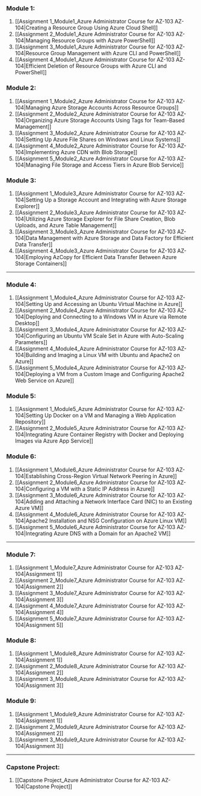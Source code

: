 ### Module 1:
1. [[Assignment 1_Module1_Azure Administrator Course for AZ-103 AZ-104|Creating a Resource Group Using Azure Cloud Shell]] 
2. [[Assignment 2_Module1_Azure Administrator Course for AZ-103 AZ-104|Managing Resource Groups with Azure PowerShell]] 
3. [[Assignment 3_Module1_Azure Administrator Course for AZ-103 AZ-104|Resource Group Management with Azure CLI and PowerShell]] 
4. [[Assignment 4_Module1_Azure Administrator Course for AZ-103 AZ-104|Efficient Deletion of Resource Groups with Azure CLI and PowerShell]] 
### Module 2: 
1. [[Assignment 1_Module2_Azure Administrator Course for AZ-103 AZ-104|Managing Azure Storage Accounts Across Resource Groups]] 
2. [[Assignment 2_Module2_Azure Administrator Course for AZ-103 AZ-104|Organizing Azure Storage Accounts Using Tags for Team-Based Management]] 
3. [[Assignment 3_Module2_Azure Administrator Course for AZ-103 AZ-104|Setting Up Azure File Shares on Windows and Linux Systems]] 
4. [[Assignment 4_Module2_Azure Administrator Course for AZ-103 AZ-104|Implementing Azure CDN with Blob Storage]] 
5. [[Assignment 5_Module2_Azure Administrator Course for AZ-103 AZ-104|Managing File Storage and Access Tiers in Azure Blob Service]] 
### Module 3:
1. [[Assignment 1_Module3_Azure Administrator Course for AZ-103 AZ-104|Setting Up a Storage Account and Integrating with Azure Storage Explorer]] 
2. [[Assignment 2_Module3_Azure Administrator Course for AZ-103 AZ-104|Utilizing Azure Storage Explorer for File Share Creation, Blob Uploads, and Azure Table Management]] 
3. [[Assignment 3_Module3_Azure Administrator Course for AZ-103 AZ-104|Data Management with Azure Storage and Data Factory for Efficient Data Transfer]] 
4. [[Assignment 4_Module3_Azure Administrator Course for AZ-103 AZ-104|Employing AzCopy for Efficient Data Transfer Between Azure Storage Containers]] 

---
###  Module 4:
1. [[Assignment 1_Module4_Azure Administrator Course for AZ-103 AZ-104|Setting Up and Accessing an Ubuntu Virtual Machine in Azure]] 
2. [[Assignment 2_Module4_Azure Administrator Course for AZ-103 AZ-104|Deploying and Connecting to a Windows VM in Azure via Remote Desktop]] 
3. [[Assignment 3_Module4_Azure Administrator Course for AZ-103 AZ-104|Configuring an Ubuntu VM Scale Set in Azure with Auto-Scaling Parameters]] 
4. [[Assignment 4_Module4_Azure Administrator Course for AZ-103 AZ-104|Building and Imaging a Linux VM with Ubuntu and Apache2 on Azure]]
5. [[Assignment 5_Module4_Azure Administrator Course for AZ-103 AZ-104|Deploying a VM from a Custom Image and Configuring Apache2 Web Service on Azure]] 
### Module 5:
1. [[Assignment 1_Module5_Azure Administrator Course for AZ-103 AZ-104|Setting Up Docker on a VM and Managing a Web Application Repository]] 
2. [[Assignment 2_Module5_Azure Administrator Course for AZ-103 AZ-104|Integrating Azure Container Registry with Docker and Deploying Images via Azure App Service]] 
### Module 6:
1. [[Assignment 1_Module6_Azure Administrator Course for AZ-103 AZ-104|Establishing Cross-Region Virtual Network Peering in Azure]] 
2. [[Assignment 2_Module6_Azure Administrator Course for AZ-103 AZ-104|Configuring a VM with a Static IP Address in Azure]] 
3. [[Assignment 3_Module6_Azure Administrator Course for AZ-103 AZ-104|Adding and Attaching a Network Interface Card (NIC) to an Existing Azure VM]] 
4. [[Assignment 4_Module6_Azure Administrator Course for AZ-103 AZ-104|Apache2 Installation and NSG Configuration on Azure Linux VM]] 
5. [[Assignment 5_Module6_Azure Administrator Course for AZ-103 AZ-104|Integrating Azure DNS with a Domain for an Apache2 VM]] 

---
### Module 7: 
1. [[Assignment 1_Module7_Azure Administrator Course for AZ-103 AZ-104|Assignment 1]] 
2. [[Assignment 2_Module7_Azure Administrator Course for AZ-103 AZ-104|Assignment 2]] 
3. [[Assignment 3_Module7_Azure Administrator Course for AZ-103 AZ-104|Assignment 3]] 
4. [[Assignment 4_Module7_Azure Administrator Course for AZ-103 AZ-104|Assignment 4]] 
5. [[Assignment 5_Module7_Azure Administrator Course for AZ-103 AZ-104|Assignment 5]] 
### Module 8:
1. [[Assignment 1_Module8_Azure Administrator Course for AZ-103 AZ-104|Assignment 1]]
2. [[Assignment 2_Module8_Azure Administrator Course for AZ-103 AZ-104|Assignment 2]] 
3. [[Assignment 3_Module8_Azure Administrator Course for AZ-103 AZ-104|Assignment 3]] 
### Module 9: 
1. [[Assignment 1_Module9_Azure Administrator Course for AZ-103 AZ-104|Assignment 1]] 
2. [[Assignment 2_Module9_Azure Administrator Course for AZ-103 AZ-104|Assignment 2]] 
3. [[Assignment 3_Module9_Azure Administrator Course for AZ-103 AZ-104|Assignment 3]] 

---
### Capstone Project: 
1. [[Capstone Project_Azure Administrator Course for AZ-103 AZ-104|Capstone Project]]
